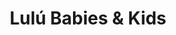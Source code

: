 ---
title: "Lulú Babies & Kids"
url: /ciudad-autonoma-de-buenos-aires/lulu-babies-und-kids/
shop: ropa
---